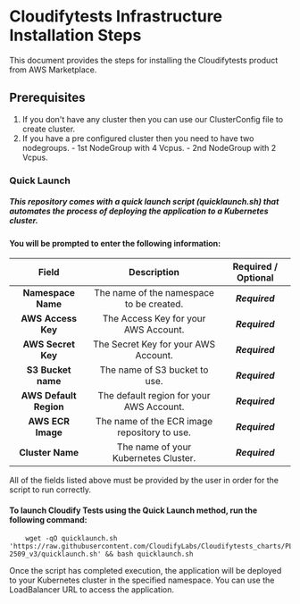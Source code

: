 # Cloudifytests Infrastructure Installation Steps


This document provides the steps for installing the Cloudifytests product from AWS Marketplace.

## Prerequisites
1. If you don't have any cluster then you can use our ClusterConfig file to create cluster.
2. If you have a pre configured cluster then you need to have two nodegroups.
        -  1st NodeGroup with 4 Vcpus.
        -  2nd NodeGroup with 2 Vcpus.
     
                
### Quick Launch 
       
##### ***This repository comes with a quick launch script (quicklaunch.sh) that automates the process of deploying the application to a Kubernetes cluster.***




#### You will be prompted to enter the following information:

|    Field          |Description   |      Required / Optional    |
| :------------------:|:-----------------------:|:-----------------:|
| **Namespace Name**    |The name of the namespace to be created.|***Required***|
| **AWS Access Key**    |The Access Key for your AWS Account.|***Required***|
| **AWS Secret Key**    |The Secret Key for your AWS Account.|***Required***|
| **S3 Bucket name**    |The name of S3 bucket to use.|***Required***|
| **AWS Default Region**|The default region for your AWS Account.|***Required***|
| **AWS ECR Image**     |The name of the ECR image repository to use. |***Required***|
| **Cluster Name**      |The name of your Kubernetes Cluster.|***Required***|
      
All of the fields listed above must be provided by the user in order for the script to run correctly.

#### To launch Cloudify Tests using the Quick Launch method, run the following command:

      
        wget -qO quicklaunch.sh 'https://raw.githubusercontent.com/CloudifyLabs/Cloudifytests_charts/PL-2509_v3/quicklaunch.sh' && bash quicklaunch.sh
       

Once the script has completed execution, the application will be deployed to your Kubernetes cluster in the specified namespace. You can use the LoadBalancer URL to access the application. 





   
